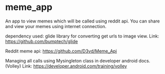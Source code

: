 # meme_app

An app to view memes which will be called using reddit api.
You can share and view your memes using internet connection.

dependency used:
glide library for converting get urls to image view.
           Link:  https://github.com/bumptech/glide
           
           
Reddit meme api:  https://github.com/D3vd/Meme_Api

Managing all calls using Mysingleton class in developer android docs.(Volley)
  Link: https://developer.android.com/training/volley
                   
